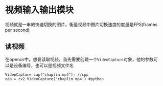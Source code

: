 # 视频输入输出模块
视频就是一串的快速切换的图片。衡量视频中图片切换速度的度量是FPS(frames per second)

## 读视频
在opencv中，想要读取视频，首先需要创建一个`VideoCapture`对象，他的参数可以是设备编号，也可以是视频文件名

    VideoCapture cap("chaplin.mp4"); //cpp
    cap = cv2.VideoCapture('chaplin.mp4') #python

